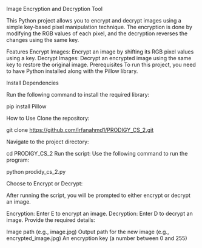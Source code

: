 Image Encryption and Decryption Tool

This Python project allows you to encrypt and decrypt images using a simple key-based pixel manipulation technique. The encryption is done by modifying the RGB values of each pixel, and the decryption reverses the changes using the same key.

Features
Encrypt Images: Encrypt an image by shifting its RGB pixel values using a key.
Decrypt Images: Decrypt an encrypted image using the same key to restore the original image.
Prerequisites
To run this project, you need to have Python installed along with the Pillow library.

Install Dependencies

Run the following command to install the required library:

pip install Pillow

How to Use
Clone the repository:

git clone https://github.com/irfanahmd1/PRODIGY_CS_2.git

Navigate to the project directory:

cd PRODIGY_CS_2
Run the script:
Use the following command to run the program:

python prodidy_cs_2.py

Choose to Encrypt or Decrypt:

After running the script, you will be prompted to either encrypt or decrypt an image.

Encryption: Enter E to encrypt an image.
Decryption: Enter D to decrypt an image.
Provide the required details:

Image path (e.g., image.jpg)
Output path for the new image (e.g., encrypted_image.jpg)
An encryption key (a number between 0 and 255)
